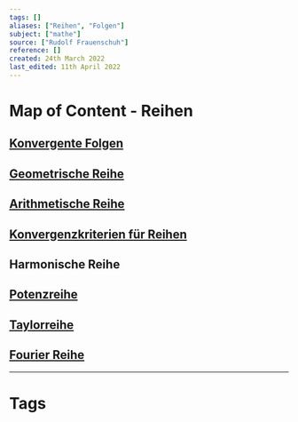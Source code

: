 ```yaml
---
tags: []
aliases: ["Reihen", "Folgen"]
subject: ["mathe"]
source: ["Rudolf Frauenschuh"]
reference: []
created: 24th March 2022
last_edited: 11th April 2022
---
```

# Map of Content - Reihen
## [Konvergente Folgen](../mathe%20(3)/Konvergente%20Folgen.md)
## [Geometrische Reihe](Geometrische%20Reihe)
## [Arithmetische Reihe](Arithmetische%20Reihe)
## [Konvergenzkriterien für Reihen](Konvergenzkriterien%20für%20Reihen.md)
## Harmonische Reihe
## [Potenzreihe](Potenzreihe.md)
## [Taylorreihe](Taylorreihe.md)
## [Fourier Reihe](Fourier%20Reihe.md)
---
# Tags